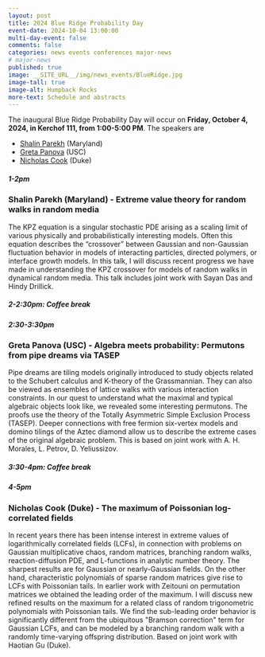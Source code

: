 ```yaml
---
layout: post
title: 2024 Blue Ridge Probability Day
event-date: 2024-10-04 13:00:00
multi-day-event: false
comments: false
categories: news events conferences major-news
# major-news
published: true
image: __SITE_URL__/img/news_events/BlueRidge.jpg
image-tall: true
image-alt: Humpback Rocks
more-text: Schedule and abstracts
---
```


The inaugural Blue Ridge Probability Day will occur on <b>Friday, October 4, 2024, in Kerchof 111, from 1:00-5:00 PM</b>. The speakers are 
- [Shalin Parekh](https://terpconnect.umd.edu/~parekh/main.html) (Maryland)
- [Greta Panova](https://sites.google.com/usc.edu/gpanova/home) (USC)
- [Nicholas Cook](https://services.math.duke.edu/~nickcook/) (Duke)

<!--more-->

##### 1-2pm 
### Shalin Parekh (Maryland) - Extreme value theory for random walks in random media

The KPZ equation is a singular stochastic PDE arising as a scaling limit of various physically and probabilistically interesting models. Often this equation describes the “crossover” between Gaussian and non-Gaussian fluctuation behavior in models of interacting particles, directed polymers, or interface growth models. In this talk, I will discuss recent progress we have made in understanding the KPZ crossover for models of random walks in dynamical random media. This talk includes joint work with Sayan Das and Hindy Drillick.

##### 2-2:30pm: Coffee break

##### 2:30-3:30pm
### Greta Panova (USC) - Algebra meets probability: Permutons from pipe dreams via TASEP

Pipe dreams are tiling models originally introduced to study objects related to the Schubert calculus and K-theory of the Grassmannian. They can also be viewed as ensembles of lattice walks with various interaction constraints. In our quest to understand what the maximal and typical algebraic objects look like, we revealed some interesting permutons. The proofs use the theory of the Totally Asymmetric Simple Exclusion Process (TASEP). Deeper connections with free fermion six-vertex models and domino tilings of the Aztec diamond allow us to describe the extreme cases of the original algebraic problem.
This is based on joint work with A. H. Morales, L. Petrov, D. Yeliussizov.

##### 3:30-4pm: Coffee break

##### 4-5pm
### Nicholas Cook (Duke) - The maximum of Poissonian log-correlated fields
In recent years there has been intense interest in extreme values of logarithmically correlated fields (LCFs), in connection with problems on Gaussian multiplicative chaos, random matrices, branching random walks, reaction-diffusion PDE, and L-functions in analytic number theory. The sharpest results are for Gaussian or nearly-Gaussian fields. On the other hand, characteristic polynomials of sparse random matrices give rise to LCFs with Poissonian tails. In earlier work with Zeitouni on permutation matrices we obtained the leading order of the maximum. I will discuss new refined results on the maximum for a related class of random trigonometric polynomials with Poissonian tails. We find the sub-leading order behavior is significantly different from the ubiquitous "Bramson correction" term for Gaussian LCFs, and can be modeled by a branching random walk with a randomly time-varying offspring distribution. Based on joint work with Haotian Gu (Duke). 
